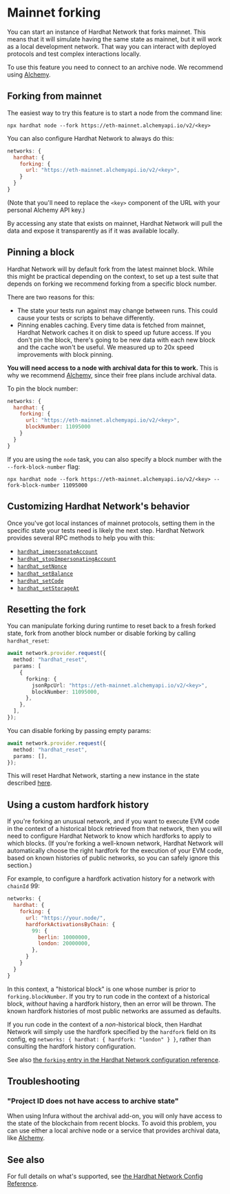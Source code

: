 # Mainnet forking

You can start an instance of Hardhat Network that forks mainnet. This means that it will simulate having the same state as mainnet, but it will work as a local development network. That way you can interact with deployed protocols and test complex interactions locally.

To use this feature you need to connect to an archive node. We recommend using [Alchemy].

## Forking from mainnet

The easiest way to try this feature is to start a node from the command line:

```
npx hardhat node --fork https://eth-mainnet.alchemyapi.io/v2/<key>
```

You can also configure Hardhat Network to always do this:

```js
networks: {
  hardhat: {
    forking: {
      url: "https://eth-mainnet.alchemyapi.io/v2/<key>",
    }
  }
}
```

(Note that you'll need to replace the `<key>` component of the URL with your personal Alchemy API key.)

By accessing any state that exists on mainnet, Hardhat Network will pull the data and expose it transparently as if it was available locally.

## Pinning a block

Hardhat Network will by default fork from the latest mainnet block. While this might be practical depending on the context, to set up a test suite that depends on forking we recommend forking from a specific block number.

There are two reasons for this:

- The state your tests run against may change between runs. This could cause your tests or scripts to behave differently.
- Pinning enables caching. Every time data is fetched from mainnet, Hardhat Network caches it on disk to speed up future access. If you don't pin the block, there's going to be new data with each new block and the cache won't be useful. We measured up to 20x speed improvements with block pinning.

**You will need access to a node with archival data for this to work.** This is why we recommend [Alchemy], since their free plans include archival data.

To pin the block number:

```js
networks: {
  hardhat: {
    forking: {
      url: "https://eth-mainnet.alchemyapi.io/v2/<key>",
      blockNumber: 11095000
    }
  }
}
```

If you are using the `node` task, you can also specify a block number with the `--fork-block-number` flag:

```
npx hardhat node --fork https://eth-mainnet.alchemyapi.io/v2/<key> --fork-block-number 11095000
```

## Customizing Hardhat Network's behavior

Once you've got local instances of mainnet protocols, setting them in the specific state your tests need is likely the next step. Hardhat Network provides several RPC methods to help you with this:

- [`hardhat_impersonateAccount`](../reference/#hardhat-impersonateaccount)
- [`hardhat_stopImpersonatingAccount`](../reference/#hardhat-stopimpersonatingaccount)
- [`hardhat_setNonce`](../reference/#hardhat-setnonce)
- [`hardhat_setBalance`](../reference/#hardhat-setbalance)
- [`hardhat_setCode`](../reference/#hardhat-setcode)
- [`hardhat_setStorageAt`](../reference/#hardhat-setstorageat)

## Resetting the fork

You can manipulate forking during runtime to reset back to a fresh forked state, fork from another block number or disable forking by calling `hardhat_reset`:

```ts
await network.provider.request({
  method: "hardhat_reset",
  params: [
    {
      forking: {
        jsonRpcUrl: "https://eth-mainnet.alchemyapi.io/v2/<key>",
        blockNumber: 11095000,
      },
    },
  ],
});
```

You can disable forking by passing empty params:

```ts
await network.provider.request({
  method: "hardhat_reset",
  params: [],
});
```

This will reset Hardhat Network, starting a new instance in the state described [here](../reference/#initial-state).

## Using a custom hardfork history

If you're forking an unusual network, and if you want to execute EVM code in the context of a historical block retrieved from that network, then you will need to configure Hardhat Network to know which hardforks to apply to which blocks. (If you're forking a well-known network, Hardhat Network will automatically choose the right hardfork for the execution of your EVM code, based on known histories of public networks, so you can safely ignore this section.)

For example, to configure a hardfork activation history for a network with `chainId` 99:

```js
networks: {
  hardhat: {
    forking: {
      url: "https://your.node/",
      hardforkActivationsByChain: {
        99: {
          berlin: 10000000,
          london: 20000000,
        },
      }
    }
  }
}
```

In this context, a "historical block" is one whose number is prior to `forking.blockNumber`. If you try to run code in the context of a historical block, _without_ having a hardfork history, then an error will be thrown. The known hardfork histories of most public networks are assumed as defaults.

If you run code in the context of a _non_-historical block, then Hardhat Network will simply use the hardfork specified by the `hardfork` field on its config, eg `networks: { hardhat: { hardfork: "london" } }`, rather than consulting the hardfork history configuration.

See also [the `forking` entry in the Hardhat Network configuration reference](../reference/#forking).

## Troubleshooting

### "Project ID does not have access to archive state"

When using Infura without the archival add-on, you will only have access to the state of the blockchain from recent blocks. To avoid this problem, you can use either a local archive node or a service that provides archival data, like [Alchemy].

## See also

For full details on what's supported, see [the Hardhat Network Config Reference](../reference/#config).

[alchemy]: https://alchemyapi.io/
